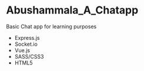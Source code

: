 # Abushammala_A_Chatapp
Basic Chat app for learning purposes



- Express.js
- Socket.io
- Vue.js
- SASS/CSS3
- HTML5
